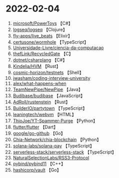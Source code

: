 # 2022-02-04

1. [microsoft/PowerToys](https://github.com/microsoft/PowerToys) 【C#】
2. [logseq/logseq](https://github.com/logseq/logseq) 【Clojure】
3. [fly-apps/live_beats](https://github.com/fly-apps/live_beats) 【Elixir】
4. [certusone/wormhole](https://github.com/certusone/wormhole) 【TypeScript】
5. [Universidade-Livre/ciencia-da-computacao](https://github.com/Universidade-Livre/ciencia-da-computacao) 
6. [thefLink/RecycledGate](https://github.com/thefLink/RecycledGate) 【C】
7. [dotnet/csharplang](https://github.com/dotnet/csharplang) 【C#】
8. [Kindelia/HVM](https://github.com/Kindelia/HVM) 【Rust】
9. [cosmic-horizon/testnets](https://github.com/cosmic-horizon/testnets) 【Shell】
10. [jwasham/coding-interview-university](https://github.com/jwasham/coding-interview-university) 
11. [alex/what-happens-when](https://github.com/alex/what-happens-when) 
12. [TeamNewPipe/NewPipe](https://github.com/TeamNewPipe/NewPipe) 【Java】
13. [Budibase/budibase](https://github.com/Budibase/budibase) 【JavaScript】
14. [AdRoll/rustenstein](https://github.com/AdRoll/rustenstein) 【Rust】
15. [BuilderIO/partytown](https://github.com/BuilderIO/partytown) 【TypeScript】
16. [leaningtech/webvm](https://github.com/leaningtech/webvm) 【HTML】
17. [ThioJoe/YT-Spammer-Purge](https://github.com/ThioJoe/YT-Spammer-Purge) 【Python】
18. [flutter/flutter](https://github.com/flutter/flutter) 【Dart】
19. [google/go-github](https://github.com/google/go-github) 【Go】
20. [Chia-Network/chia-blockchain](https://github.com/Chia-Network/chia-blockchain) 【Python】
21. [solana-labs/solana-pay](https://github.com/solana-labs/solana-pay) 【TypeScript】
22. [serverless-stack/serverless-stack](https://github.com/serverless-stack/serverless-stack) 【TypeScript】
23. [NaturalSelectionLabs/RSS3-Protocol](https://github.com/NaturalSelectionLabs/RSS3-Protocol) 
24. [pybind/pybind11](https://github.com/pybind/pybind11) 【C++】
25. [hashicorp/vault](https://github.com/hashicorp/vault) 【Go】
